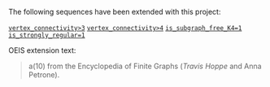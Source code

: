 The following sequences have been extended with this project:

[`vertex_connectivity>3`](http://oeis.org/A086216)
[`vertex_connectivity>4`](http://oeis.org/A086217)
[`is_subgraph_free_K4=1`](http://oeis.org/A079574)
[`is_strongly_regular=1`](http://oeis.org/A088741)

OEIS extension text:

> a(10) from the Encyclopedia of Finite Graphs (_Travis Hoppe_ and Anna Petrone).
